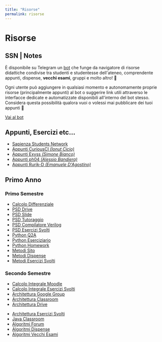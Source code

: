 ```yaml
---
title: "Risorse"
permalink: risorse
---
```


# Risorse

## SSN | Notes

È disponibile su Telegram un [bot](https://t.me/SSN_Notes_Bot) che funge da navigatore di risorse didattiche condivise tra studenti e studentesse dell'ateneo, comprendente appunti, dispense, **vecchi esami**, gruppi e molto altro! 🚀

Ogni utente può aggiungere in qualsiasi momento e autonomamente proprie risorse (principalmente appunti) al bot o suggerire link utili attraverso le interfacce dedicate e automatizzate disponibili all'interno del bot stesso. Considera questa possibilità qualora vuoi o volessi mai pubblicare dei tuoi appunti 🙂

[Vai al bot](https://t.me/SSN_Notes_Bot)

## Appunti, Esercizi etc...

- [Sapienza Students Network](https://github.com/orgs/sapienzastudentsnetwork/repositories)
- [Appunti CuriousCI _(Ionut Cicio)_](https://curiousci.github.io/university/)
- [Appunti Exyss _(Simone Bianco)_](https://github.com/Exyss/university-notes)
- [Appunti ph04 _(Alessio Bandiera)_](https://github.com/orgs/ph-notes/repositories)
- [Appunti Rurik-D _(Emanuele D'Agostino)_](https://github.com/Rurik-D/University-notes)

## Primo Anno

### Primo Semestre

- [Calcolo Differenziale](https://www1.mat.uniroma1.it/people/birindelli/esercizi/indice.html)
- [PSD Drive](https://drive.google.com/drive/folders/1yrcePCVNrA-kGAHzX5JdqRXziNENfjt4UW_YhLIxZPPUFavHArMU1fnTGKoX1CRnKPKh-xg2)
- [PSD Slide](https://drive.google.com/drive/folders/1skxQUtCXdGWQkQqhmPTbG5siH_ZIsKwq)
- [PSD Tutoraggio](https://drive.google.com/drive/folders/11BTEZDZ7Tw_bCKUALQ3jtYW88xFO_ncD)
- [PSD Compilatore Verilog](https://digitaljs.tilk.eu/)
- [PSD Esercizi Svolti](https://github.com/sapienzastudentsnetwork/psd2223)
- [Python Q2A](https://q2a.di.uniroma1.it/)
- [Python Eserciziario](https://q2a.di.uniroma1.it/assets/eserciziario-python/it/script/)
- [Python Homework](https://q2a.di.uniroma1.it/HW22)
- [Metodi Sito](https://sites.google.com/uniroma1.it/mmi2223/home)
- [Metodi Dispense](https://sites.google.com/uniroma1.it/mmi2223/dispense)
- [Metodi Esercizi Svolti](https://github.com/sapienzastudentsnetwork/mmi2122)

### Secondo Semestre

- [Calcolo Integrale Moodle](https://elearning.uniroma1.it/enrol/index.php?id=15354)
- [Calcolo Integrale Esercizi Svolti](https://github.com/sapienzastudentsnetwork/calcint2223)
- [Architettura Google Group](https://groups.google.com/u/1/a/uniroma1.it/g/architettura-degli-elaboratori-2022-23-a-l)
- [Architettura Classroom](https://classroom.google.com/u/1/c/NTYyODM4NDA2NDcy)
- [Architettura Drive](https://drive.google.com/drive/folders/1JU1D1xdahVb5hvRDG8aHQFZ73a6arFNo)
<!-- [Architettura Slide]() -->
<!--  [Architettura Esami]() -->
<!--  [Architettura Cheat Sheet]() -->
- [Architettura Esercizi Svolti](https://github.com/sapienzastudentsnetwork/archelab2223)
- [Java Classroom](https://classroom.google.com/c/NTkzNzA4NTg3MDU5)
- [Algoritmi Forum](https://twiki.di.uniroma1.it/twiki/view/Intro_algo/AD/WebHome)
- [Algoritmi Dispense](https://twiki.di.uniroma1.it/twiki/view/Intro_algo/AD/Dispense)
- [Algoritmi Vecchi Esami](https://twiki.di.uniroma1.it/twiki/view/Intro_algo/AD/VecchiScritti)

<!--
## Secondo Anno

### Primo Semestre

### Secondo Semestre


## Terzo Anno

### Primo Semestre

### Secondo Semestre
-->
